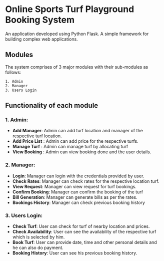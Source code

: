 # Online Sports Turf Playground Booking System
 An application developed using Python Flask. A simple framework for building complex web applications.
## Modules 
 
The system comprises of 3 major modules with their sub-modules as follows:
```
1. Admin 
2. Manager 
3. Users Login 
```

## Functionality of each module 

### 1. Admin: 

- **Add Manager**: Admin can add turf location and manager of the respective turf
location.
- **Add Price List** : Admin can add price for the respective turfs.
- **Manage Turf** : Admin can manage turf by allocating turf 
- **View Booking** : Admin can view booking done and the user details.

### 2. Manager:

- **Login**: Manager can login with the credentials provided by user.
- **Check Rates**: Manager can check rates for the respective location turf.
- **View Request**: Manager can view request for turf bookings.
- **Confirm Booking**: Manager can confirm the booking of the turf
- **Bill Generation**: Manager can generate bills as per the rates.
- **Bookings History**: Manager can check previous booking history

### 3. Users Login:

- **Check Turf**: User can check for turf of nearby location and prices.
- **Check Availability**: User can see the availability of the respective turf which is selected by him.
- **Book Turf**: User can provide date, time and other personal details and he can also do payment.
- **Booking History**: User can see his previous booking history.
